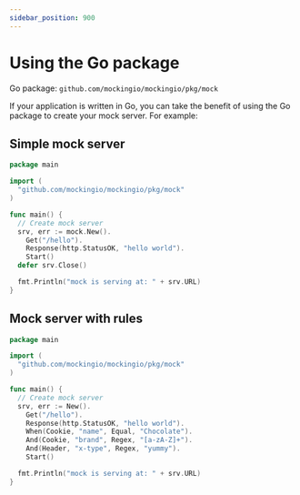 ```yaml
---
sidebar_position: 900
---
```


# Using the Go package

Go package: `github.com/mockingio/mockingio/pkg/mock`

If your application is written in Go, you can take the benefit of using the Go package to create your mock server. For example:

## Simple mock server

```go title="simple mock server"
package main

import (
  "github.com/mockingio/mockingio/pkg/mock"
)

func main() {
  // Create mock server
  srv, err := mock.New().
    Get("/hello").
    Response(http.StatusOK, "hello world").
    Start()
  defer srv.Close()

  fmt.Println("mock is serving at: " + srv.URL)
}
```

## Mock server with rules

```go title="Create mock server with rules "
package main

import (
  "github.com/mockingio/mockingio/pkg/mock"
)

func main() {
  // Create mock server
  srv, err := New().
    Get("/hello").
    Response(http.StatusOK, "hello world").
    When(Cookie, "name", Equal, "Chocolate").
    And(Cookie, "brand", Regex, "[a-zA-Z]+").
    And(Header, "x-type", Regex, "yummy").
    Start()

  fmt.Println("mock is serving at: " + srv.URL)
}
```
